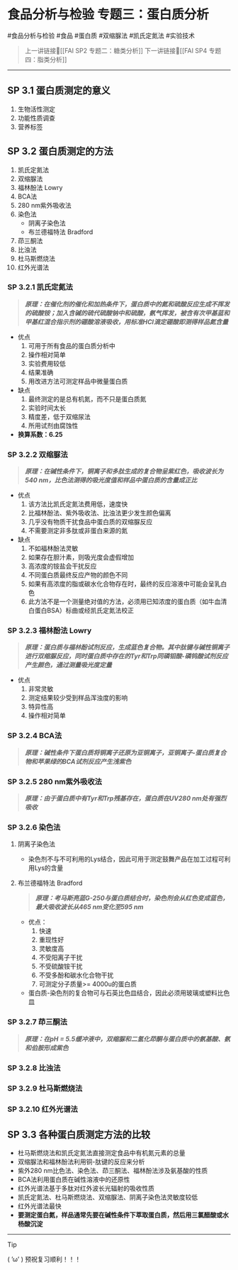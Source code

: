 # 食品分析与检验 专题三：蛋白质分析
#食品分析与检验 #食品 #蛋白质 #双缩脲法 #凯氏定氮法 #实验技术

> 上一讲链接🔗[[FAI SP2 专题二：糖类分析]]
> 下一讲链接🔗[[FAI SP4 专题四：脂类分析]]

---
## SP 3.1 蛋白质测定的意义
1. 生物活性测定
2. 功能性质调查
3. 营养标签

## SP 3.2 蛋白质测定的方法
1. 凯氏定氮法
2. 双缩脲法
3. 福林酚法 Lowry
4. BCA法
5. 280 nm紫外吸收法
6. 染色法
	- 阴离子染色法
	- 布兰德福特法 Bradford
7. 茚三酮法
8. 比浊法
9. 杜马斯燃烧法
10. 红外光谱法
### SP 3.2.1 凯氏定氮法

>***原理：在催化剂的催化和加热条件下，蛋白质中的氮和硫酸反应生成不挥发的硫酸铵；加入含碱的硫代硫酸钠中和硫酸，氨气挥发，被含有次甲基蓝和甲基红混合指示剂的硼酸溶液吸收，用标准HCl滴定硼酸即测得样品氮含量***

- 优点
	1. 可用于所有食品的蛋白质分析中
	2. 操作相对简单
	3. 实验费用较低
	4. 结果准确
	5. 用改进方法可测定样品中微量蛋白质
- 缺点
	1. 最终测定的是总有机氮，而不只是蛋白质氮
	2. 实验时间太长
	3. 精度差，低于双缩尿法
	4. 所用试剂由腐蚀性
- **换算系数：6.25**
### SP 3.2.2 双缩脲法

>***原理：在碱性条件下，铜离子和多肽生成的复合物呈紫红色，吸收波长为540 nm，比色法测得的吸光度值和样品中蛋白质的含量成正比***

- 优点
	1. 该方法比凯氏定氮法费用低，速度快
	2. 比福林酚法、紫外吸收法、比浊法更少发生颜色偏离
	3. 几乎没有物质干扰食品中蛋白质的双缩脲反应
	4. 不需要测定非多肽或非蛋白来源的氮
- 缺点
	1. 不如福林酚法灵敏
	2. 如果存在胆汁素，则吸光度会虚假增加
	3. 高浓度的铵盐会干扰反应
	4. 不同蛋白质最终反应产物的颜色不同
	5. 如果有高浓度的脂或碳水化合物存在时，最终的反应溶液中可能会呈乳白色
	6. 此方法不是一个测量绝对值的方法，必须用已知浓度的蛋白质（如牛血清白蛋白BSA）标曲或经凯氏定氮法校正
### SP 3.2.3 福林酚法 Lowry

>***原理：蛋白质与福林酚试剂反应，生成蓝色复合物。其中肽键与碱性铜离子进行双缩脲反应，同时蛋白质中存在的Tyr和Trp同磷钼酸-磷钨酸试剂反应产生颜色，通过测量吸光度定量***

- 优点
	1. 非常灵敏
	2. 测定结果较少受到样品浑浊度的影响
	3. 特异性高
	4. 操作相对简单
### SP 3.2.4 BCA法

>***原理：碱性条件下蛋白质将铜离子还原为亚铜离子，亚铜离子-蛋白质复合物和苹果绿的BCA试剂反应产生浅紫色***

### SP 3.2.5 280 nm紫外吸收法

>***原理：由于蛋白质中有Tyr和Trp残基存在，蛋白质在UV280 nm处有强烈吸收***

### SP 3.2.6 染色法
1. 阴离子染色法
	- 染色剂不与不可利用的Lys结合，因此可用于测定鼓舞产品在加工过程可利用Lys的含量
2. 布兰德福特法 Bradford
	>***原理：考马斯亮蓝G-250与蛋白质结合时，染色剂会从红色变成蓝色，最大吸收波长从465 nm变化至595 nm***

	- 优点：
		1. 快速
		2. 重现性好
		3. 灵敏度高
		4. 不受阳离子干扰
		5. 不受硫酸铵干扰
		6. 不受多酚和碳水化合物干扰
		7. 可测定分子质量>= 4000u的蛋白质
	- 蛋白质-染色剂的复合物可与石英比色皿结合，因此必须用玻璃或塑料比色皿
### SP 3.2.7 茚三酮法

>***原理：在pH = 5.5缓冲液中，双缩脲和二氢化茚酮与蛋白质中的氨基酸、氨和伯胺形成紫色***
### SP 3.2.8 比浊法
### SP 3.2.9 杜马斯燃烧法
### SP 3.2.10 红外光谱法
## SP 3.3 各种蛋白质测定方法的比较
- 杜马斯燃烧法和凯氏定氮法直接测定食品中有机氮元素的总量
- 双缩脲法和福林酚法利用铜-肽键的反应来分析
- 紫外280 nm比色法、染色法、茚三酮法、福林酚法涉及氨基酸的性质
- BCA法利用蛋白质在碱性溶液中的还原性
- 红外光谱法基于多肽对红外波长光辐射的吸收性质
- 凯氏定氮法、杜马斯燃烧法、双缩脲法、阴离子染色法灵敏度较低
- 红外光谱法最快
- **要测定蛋白氮，样品通常先要在碱性条件下萃取蛋白质，然后用三氯醋酸或水杨酸沉淀**

---
> [!TIP]
> ( ’ω’ ) 预祝复习顺利！！！       
